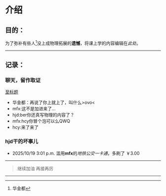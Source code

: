 # 介绍
## 目的：
为了弥补有些人[^特指]没上成物理拓展的**遗憾**，将课上学的内容编辑在*此处*。

[^特指]:华金都
---
## 记录：
### 聊天，留作取证
[至标题](#文件夹介绍)
- 华金都：再说了你上就上了，叫什么>ovo<
- mfx:这不是加进来了...
- hjd:ber你还真写物理的内容了？
- mfx:hcy你冒个泡可以么QWQ
- hcy:来了来了
### hjd干的坏事儿
- 2025/10/19 3:01 p.m. 滥用**mfx**的*地铁公交一卡通*，多刷了 ￥3.00
---
> 继续加油
> 再接再厉
---


